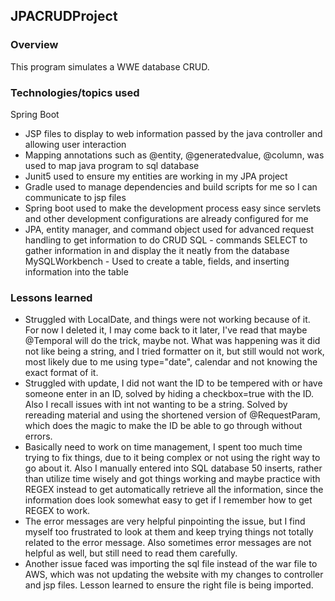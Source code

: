 ## JPACRUDProject

### Overview
This program simulates a WWE database CRUD.

### Technologies/topics used
Spring Boot
- JSP files to display to web information passed by the java controller and allowing user interaction
- Mapping annotations such as @entity, @generatedvalue, @column, was used to map java program to sql database
- Junit5 used to ensure my entities are working in my JPA project
- Gradle used to manage dependencies and build scripts for me so I can communicate to jsp files
- Spring boot used to make the development process easy since servlets and other development configurations are already configured for me
- JPA, entity manager, and command object used for advanced request handling to get information to do CRUD
SQL - commands SELECT to gather information in and display the it neatly from the database
MySQLWorkbench - Used to create a table, fields, and inserting information into the table
### Lessons learned
- Struggled with LocalDate, and things were not working because of it. For now I deleted it, I may come back to it later, I've read that maybe @Temporal will do the trick, maybe not. What was happening was it did not like being a string, and I tried formatter on it, but still would not work, most likely due to me using type="date", calendar and not knowing the exact format of it.
- Struggled with update, I did not want the ID to be tempered with or have someone enter in an ID, solved by hiding a checkbox=true with the ID. Also I recall issues with int not wanting to be a string. Solved by rereading material and using the shortened version of @RequestParam, which does the magic to make the ID be able to go through without errors.
- Basically need to work on time management, I spent too much time trying to fix things, due to it being complex or not using the right way to go about it. Also I manually entered into SQL database 50 inserts, rather than utilize time wisely and got things working and maybe practice with REGEX instead to get automatically retrieve all the information, since the information does look somewhat easy to get if I remember how to get REGEX to work.
- The error messages are very helpful pinpointing the issue, but I find myself too frustrated to look at them and keep trying things not totally related to the error message. Also sometimes error messages are not helpful as well, but still need to read them carefully.
- Another issue faced was importing the sql file instead of the war file to AWS, which was not updating the website with my changes to controller and jsp files. Lesson learned to ensure the right file is being imported.
